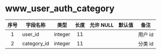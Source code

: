 www_user_auth_category
======================
| 序号 | 字段名称 | 类型 | 长度 | 允许 NULL | 默认值 | 备注 | 
| :---: | --- | --- | :---: | :---: | :---: | --- | 
| 1 | user_id     | integer | 11 |  |  | 用户 id | 
| 2 | category_id | integer | 11 |  |  | 分类 id | 

